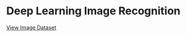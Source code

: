 # Deep Learning Image Recognition

[View Image Dataset](https://github.com/c3mcavus/DeepLearningImageRecognition/blob/main/01_view_image_dataset.py)
